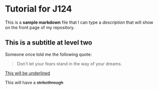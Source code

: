 # Tutorial for J124

This is a **sample markdown** file that I can type a *description* that will show on the front page of my repository.

## This is a subtitle at level two

Someone once told me the following quote:

> Don't let your fears stand
> in the way of your dreams.

<ins>This will be underlined</ins>

This will have a ~~strikethrough~~
